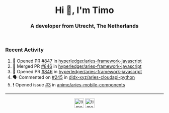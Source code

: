 <h1 align="center">Hi 👋, I'm Timo</h1>
<h3 align="center">A developer from Utrecht, The Netherlands</h3>
<br/>
<!-- https://github.com/rahuldkjain/github-profile-readme-generator --!>

<!--  <p align="left"><img src="https://github-readme-stats.vercel.app/api?username=timoglastra&show_icons=true&count_private=true&" alt="timoglastra" /></p> --!>

<!--
Github language stats
<p align="left"><img src="https://github-readme-stats.vercel.app/api/top-langs/?username=timoglastra&layout=compact" alt="timoglastra" /><p>
-->

<!-- Codestats language stats -->
<!-- <p align="left"><img src="https://codestats-readme.vercel.app/api/top-langs/?username=timoglastra&layout=compact&language_count=12" alt="timoglastra" /><p>    --!>
  
<h3>Recent Activity</h3>

<!--START_SECTION:activity-->
1. 💪 Opened PR [#847](https://github.com/hyperledger/aries-framework-javascript/pull/847) in [hyperledger/aries-framework-javascript](https://github.com/hyperledger/aries-framework-javascript)
2. 🎉 Merged PR [#846](https://github.com/hyperledger/aries-framework-javascript/pull/846) in [hyperledger/aries-framework-javascript](https://github.com/hyperledger/aries-framework-javascript)
3. 💪 Opened PR [#846](https://github.com/hyperledger/aries-framework-javascript/pull/846) in [hyperledger/aries-framework-javascript](https://github.com/hyperledger/aries-framework-javascript)
4. 🗣 Commented on [#245](https://github.com/didx-xyz/aries-cloudapi-python/issues/245) in [didx-xyz/aries-cloudapi-python](https://github.com/didx-xyz/aries-cloudapi-python)
5. ❗️ Opened issue [#3](https://github.com/animo/aries-mobile-components/issues/3) in [animo/aries-mobile-components](https://github.com/animo/aries-mobile-components)
<!--END_SECTION:activity-->

---

<p align="center">
<a href="https://twitter.com/timoglastra" target="blank"><img align="center" src="https://cdn.jsdelivr.net/npm/simple-icons@3.0.1/icons/twitter.svg" alt="timoglastra" height="30" width="30" /></a>
<a href="https://linkedin.com/in/timoglastra" target="blank"><img align="center" src="https://cdn.jsdelivr.net/npm/simple-icons@3.0.1/icons/linkedin.svg" alt="timoglastra" height="30" width="30" /></a>
</p>



